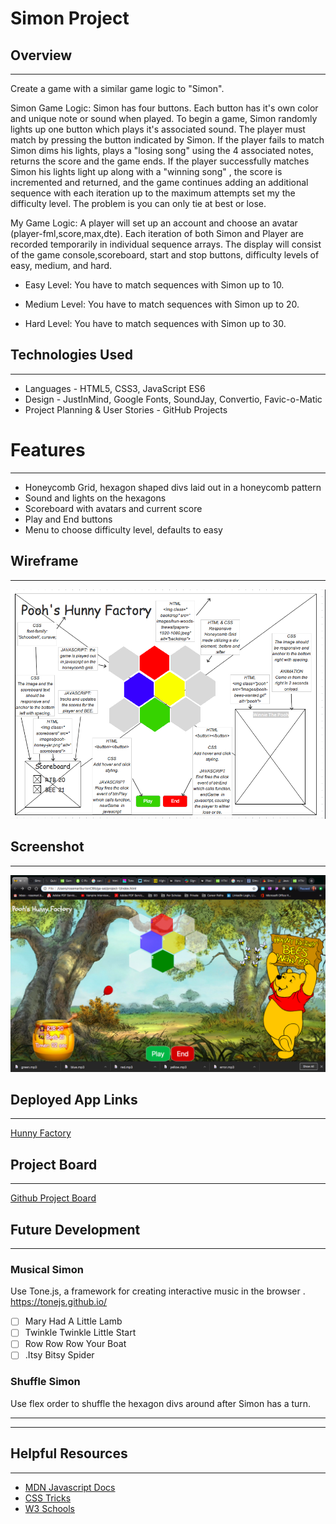 # Simon Project 

## Overview
---
Create a game with a similar game logic to "Simon".

Simon Game Logic: Simon has four buttons. Each button has it's own color and unique note or sound when played. To begin a game, Simon randomly lights up one button which plays it's associated sound. The player must match by pressing the button indicated by Simon. If the player fails to match Simon dims his lights, plays a "losing song" using the 4 associated notes, returns the score and the game ends. If the player successfully matches Simon his lights light up along with a "winning song" , the score is incremented and returned, and the game continues adding an additional sequence with each iteration up to the maximum attempts set my the difficulty level. The problem is you can only tie at best or lose.

My Game Logic: A player will set up an account and choose an avatar (player-fml,score,max,dte). Each iteration of both Simon and Player are recorded temporarily in individual sequence arrays. The display will consist of the game console,scoreboard, start and stop buttons, difficulty levels of easy, medium, and hard.

* Easy Level: You have to match sequences with Simon up to 10.

* Medium Level: You have to match sequences with Simon up to 20.

* Hard Level: You have to match sequences with Simon up to 30.


## Technologies Used
---
* Languages - HTML5, CSS3, JavaScript ES6
* Design - JustInMind, Google Fonts, SoundJay, Convertio, Favic-o-Matic
* Project Planning & User Stories - GitHub Projects


# Features
---
* Honeycomb Grid, hexagon shaped divs laid out in a honeycomb pattern
* Sound and lights on the hexagons
* Scoreboard with avatars and current score
* Play and End buttons
* Menu to choose difficulty level, defaults to easy

## Wireframe
---
![Wireframe](wireframe/PoohsHunnyFactoryWireframe.png)

## Screenshot
---
![Hunny Factory](wireframe/PoohsHunnyFactoryScreenshot.png)

## Deployed App Links
---
[Hunny Factory](https://hunny-factory.netlify.com/#redhex)

## Project Board
---
[Github Project Board](https://github.com/rosemariburton/project-1/projects/1)

## Future Development
---
### Musical Simon
Use Tone.js, a framework for creating interactive music in the browser . https://tonejs.github.io/

- [ ] Mary Had A Little Lamb
- [ ] Twinkle Twinkle Little Start
- [ ] Row Row Row Your Boat
- [ ] .Itsy Bitsy Spider

### Shuffle Simon
Use flex order to shuffle the hexagon divs around after Simon has a turn.

---
---
## Helpful Resources
---
* [MDN Javascript Docs](https://developer.mozilla.org/en-US/docs/Web/JavaScript)
* [CSS Tricks](https://css-tricks.com)
* [W3 Schools](https://www.w3schools.com)
